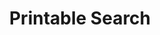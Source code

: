 ---
title: "Printable Search"
url: https://www.printablesearch.com/
image: 1681883811000.png
tags: ["diy","3d","parametric"]
description: "search engine for 3d printing models"
---